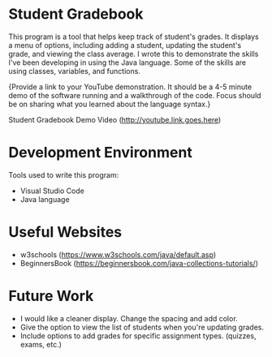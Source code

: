 # Student Gradebook
This program is a tool that helps keep track of student's grades. It displays a menu of options, including adding a student, updating the student's grade, and viewing the class average. 
I wrote this to demonstrate the skills I've been developing in using the Java language. Some of the skills are using classes, variables, and functions.

{Provide a link to your YouTube demonstration. It should be a 4-5 minute demo of the software running and a walkthrough of the code. Focus should be on sharing what you learned about the language syntax.}

Student Gradebook Demo Video (http://youtube.link.goes.here)

# Development Environment
Tools used to write this program:
- Visual Studio Code
- Java language

# Useful Websites
- w3schools (https://www.w3schools.com/java/default.asp)
- BeginnersBook (https://beginnersbook.com/java-collections-tutorials/)

# Future Work
- I would like a cleaner display. Change the spacing and add color.
- Give the option to view the list of students when you're updating grades.
- Include options to add grades for specific assignment types. (quizzes, exams, etc.)
